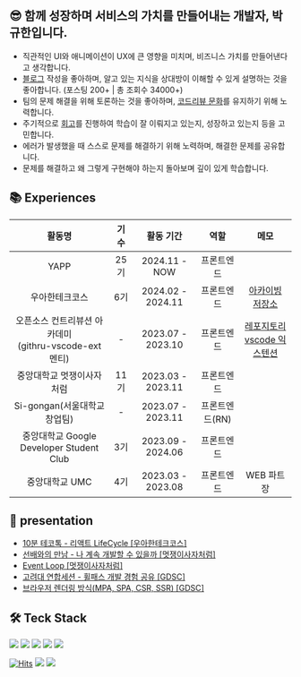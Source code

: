 ## 😎  함께 성장하며 서비스의 가치를 만들어내는 개발자, 박규한입니다.

- 직관적인 UI와 애니메이션이 UX에 큰 영향을 미치며, 비즈니스 가치를 만들어낸다고 생각합니다.
- [블로그](https://velog.io/@ghenmaru/series) 작성을 좋아하며, 알고 있는 지식을 상대방이 이해할 수 있게 설명하는 것을 좋아합니다. (포스팅 200+ | 총 조회수 34000+)
- 팀의 문제 해결을 위해 토론하는 것을 좋아하며, [코드리뷰 문화](https://github.com/rbgksqkr/woowa-writing/blob/level3/LEVEL_3.md)를 유지하기 위해 노력합니다.
- 주기적으로 [회고](https://velog.io/@ghenmaru/series/%EC%9A%B0%EC%95%84%ED%95%9C%ED%85%8C%ED%81%AC%EC%BD%94%EC%8A%A4)를 진행하여 학습이 잘 이뤄지고 있는지, 성장하고 있는지 등을 고민합니다.
- 에러가 발생했을 때 스스로 문제를 해결하기 위해 노력하며, 해결한 문제를 공유합니다.
- 문제를 해결하고 왜 그렇게 구현해야 하는지 돌아보며 깊이 있게 학습합니다.


## 📚 Experiences

| 활동명 | 기수 | 활동 기간 | 역할 | 메모
|:-:|:-:|:-:|:-:|:-:|
| YAPP | 25기 | 2024.11 - NOW | 프론트엔드
| 우아한테크코스 | 6기 | 2024.02 - 2024.11 | 프론트엔드 | [아카이빙 저장소](https://github.com/rbgksqkr/woowacourse-archive)
| 오픈소스 컨트리뷰션 아카데미<br/>(githru-vscode-ext 멘티) | - | 2023.07 - 2023.10 | 프론트엔드 |  [레포지토리](https://github.com/githru/githru-vscode-ext)<br/>[vscode 익스텐션](https://marketplace.visualstudio.com/items?itemName=githru.githru-vscode-ext&ssr=false#overview)
| 중앙대학교 멋쟁이사자처럼 | 11기 | 2023.03 - 2023.11 | 프론트엔드
| Si-gongan(서울대학교 창업팀) | - | 2023.07 - 2023.11 | 프론트엔드(RN)
| 중앙대학교 Google Developer Student Club | 3기 | 2023.09 - 2024.06 | 프론트엔드 
| 중앙대학교 UMC | 4기 | 2023.03 - 2023.08 | 프론트엔드 | WEB 파트장


## 🎤 presentation
- [10분 테코톡 - 리액트 LifeCycle [우아한테크코스]](https://www.youtube.com/watch?v=wLPHtaSfCmU)
- [선배와의 만남 - 나 계속 개발할 수 있을까 [멋쟁이사자처럼]](https://drive.google.com/file/d/1EyaHcWTmkyHwdNHflvUBFRCYidhQqWGK/view?usp=sharing)
- [Event Loop [멋쟁이사자처럼]](https://drive.google.com/file/d/1WE7N3QwG2VciHOYN5othKtzGyKDghtnW/view?usp=sharing)
- [고려대 연합세션 - 휠패스 개발 경험 공유 [GDSC]](https://docs.google.com/presentation/d/1fm5Bkb5zYHBbflinZlcXpFinHkkNbRqBopnZuymN16s/edit?usp=sharing)
- [브라우저 렌더링 방식(MPA, SPA, CSR, SSR) [GDSC]](https://drive.google.com/file/d/1DssMit9R-GBy6ob58vTQb2a8F1wASTxA/view?usp=sharing)

 <h2>🛠️ Teck Stack </h2>
 
 <img src="https://img.shields.io/badge/JavaScript-F7DF1E?style=flat&logo=Javascript&logoColor=white"/> <img src="https://img.shields.io/badge/TypeScript-3178C6?style=flat&logo=Typescript&logoColor=white"/>
 <img src="https://img.shields.io/badge/React-61DAFB?style=flat&logo=react&logoColor=white"/>
 <img src="https://img.shields.io/badge/React_Native-61DAFB?style=flat&logo=react&logoColor=white"/>
 <img src="https://img.shields.io/badge/Next.js-000000?style=flat&logo=Next.js&logoColor=white"/>
<div align='center'> 

</div>


[![Hits](https://hits.seeyoufarm.com/api/count/incr/badge.svg?url=https%3A%2F%2Fgithub.com%2Frbgksqkr&count_bg=%2379C83D&title_bg=%23555555&icon=&icon_color=%23E7E7E7&title=hits&edge_flat=false)](https://hits.seeyoufarm.com) <a href="https://velog.io/@ghenmaru/series"><img src="https://img.shields.io/badge/velog-11B48A?style=flat-square&logo=Vimeo&logoColor=white&link=https://velog.io/@ghenmaru/series"/></a> <a href="https://rbgksqkr.github.io/"><img src="https://img.shields.io/badge/git blog-%23121011.svg?style=flat-badge&logo=github&logoColor=white&link=https://rbgksqkr.github.io/"/></a>
